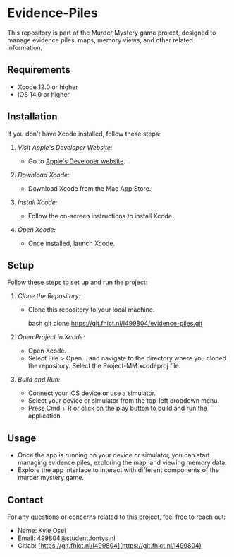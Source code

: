 # Evidence-Piles

This repository is part of the Murder Mystery game project, designed to manage evidence piles, maps, memory views, and other related information.

## Requirements

- Xcode 12.0 or higher
- iOS 14.0 or higher

## Installation

If you don't have Xcode installed, follow these steps:

1. *Visit Apple's Developer Website:*
   - Go to [Apple's Developer website](https://developer.apple.com/xcode/).

2. *Download Xcode:*
   - Download Xcode from the Mac App Store.

3. *Install Xcode:*
   - Follow the on-screen instructions to install Xcode.

4. *Open Xcode:*
   - Once installed, launch Xcode.

## Setup

Follow these steps to set up and run the project:

1. *Clone the Repository:*
   - Clone this repository to your local machine.

     bash
     git clone https://git.fhict.nl/I499804/evidence-piles.git
     

2. *Open Project in Xcode:*
   - Open Xcode.
   - Select File > Open... and navigate to the directory where you cloned the repository. Select the Project-MM.xcodeproj file.

3. *Build and Run:*
   - Connect your iOS device or use a simulator.
   - Select your device or simulator from the top-left dropdown menu.
   - Press Cmd + R or click on the play button to build and run the application.

## Usage

- Once the app is running on your device or simulator, you can start managing evidence piles, exploring the map, and viewing memory data.
- Explore the app interface to interact with different components of the murder mystery game.

## Contact
For any questions or concerns related to this project, feel free to reach out:

- Name: Kyle Osei
- Email: 499804@student.fontys.nl
- Gitlab: [https://git.fhict.nl/I499804](https://git.fhict.nl/I499804)
